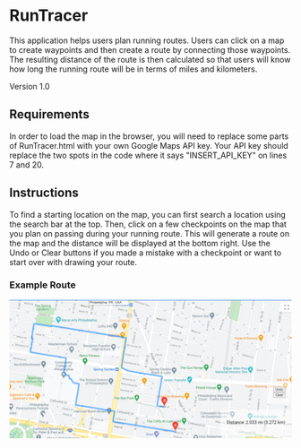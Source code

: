 # RunTracer

This application helps users plan running routes. Users can click on a map to create waypoints and then create a route by connecting those waypoints. The resulting distance of the route is then calculated so that users will know how long the running route will be in terms of miles and kilometers.

Version 1.0


## Requirements

In order to load the map in the browser, you will need to replace some parts of RunTracer.html with your own Google Maps API key. Your API key should replace the two spots in the code where it says "INSERT_API_KEY" on lines 7 and 20.

## Instructions

To find a starting location on the map, you can first search a location using the search bar at the top. Then, click on a few checkpoints on the map that you plan on passing during your running route. This will generate a route on the map and the distance will be displayed at the bottom right. Use the Undo or Clear buttons if you made a mistake with a checkpoint or want to start over with drawing your route.

### Example Route

![ExampleRoute](/png/RunTracer.PNG)
